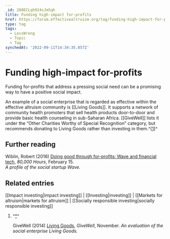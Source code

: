 ```yaml
---
_id: 288ECLqh924sJm5qh
title: Funding high-impact for-profits
href: https://forum.effectivealtruism.org/tag/funding-high-impact-for-profits
type: tag
tags:
  - LessWrong
  - Topic
  - Tag
synchedAt: '2022-09-11T14:34:35.857Z'
---
```

# Funding high-impact for-profits

Funding for-profits that address a pressing social need can be a promising way to have a positive social impact.

An example of a social enterprise that is regarded as effective within the effective altruism community is [[Living Goods]]. It supports a network of community health promoters that sell health products door-to-door and provide basic health counseling in sub-Saharan Africa. [[GiveWell]] lists it under the “Other Charities Worthy of Special Recognition” category, but recommends donating to Living Goods rather than investing in them.^[\[1\]](#fn828p8rzn96f)^

Further reading
---------------

Wiblin, Robert (2016) [Doing good through for-profits: Wave and financial tech](https://80000hours.org/2016/02/doing-good-through-for-profits-lincoln-quirk-and-wave/), *80,000 Hours*, February 15.  
*A profile of the social startup Wave.*

Related entries
---------------

[[Impact investing|impact investing]] | [[Investing|investing]] | [[Markets for altruism|markets for altruism]] | [[Socially responsible investing|socially responsible investing]]

1.  ^**[^](#fnref828p8rzn96f)**^
    
    GiveWell (2014) [Living Goods](http://www.givewell.org/charities/living-goods), *GiveWell*, November. *An evaluation of the social enterprise Living Goods.*